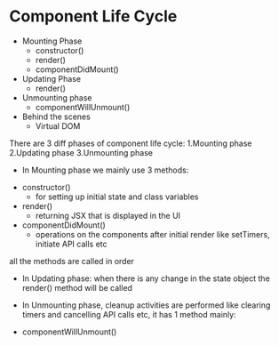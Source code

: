 # Component Life Cycle

- Mounting Phase
  - constructor()
  - render()
  - componentDidMount()
- Updating Phase
  - render()
- Unmounting phase
  - componentWillUnmount()
- Behind the scenes
  - Virtual DOM


There are 3 diff phases of component life cycle:
1.Mounting phase
2.Updating phase 
3.Unmounting phase

* In Mounting phase we mainly use 3 methods:
- constructor()		    
  - for setting up initial state and class variables
- render()		          
  - returning JSX that is displayed in the UI
- componentDidMount()	
  - operations on the components after initial render like setTimers, initiate API calls etc

all the methods are called in order

* In Updating phase:
when there is any change in the state object the render() method will be called

* In Unmounting phase, cleanup activities are performed like clearing timers and cancelling API calls etc, it has 1 method mainly:
- componentWillUnmount()
